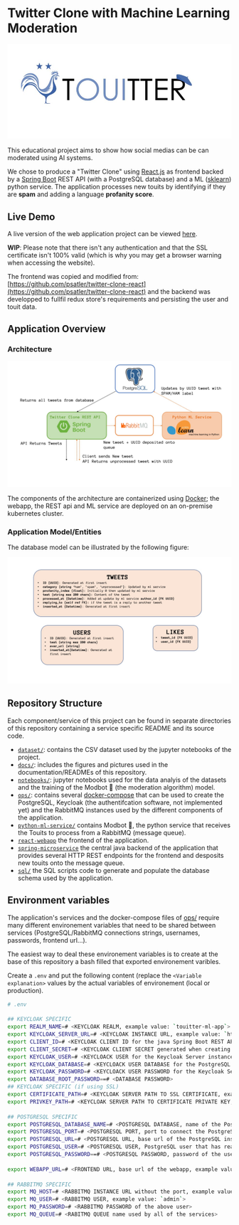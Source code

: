 # Twitter Clone with Machine Learning Moderation

![Touitter](react-webapp/src/img/touitter-logo.jpeg)

This educational project aims to show how social medias can be can moderated using AI systems.

We chose to produce a "Twitter Clone" using [React.js](reactjs.org) as frontend backed by a [Spring Boot](https://spring.io/projects/spring-boot) REST API (with a PostgreSQL database) and a ML ([sklearn](https://scikit-learn.org/stable/)) python service. The application processes new touits by identifying if they are **spam** and adding a language **profanity score**.



## Live Demo

A live version of the web application project can be viewed [here](https://touitter.k8s.pouretadev.com/).

**WIP**: Please note that there isn't any authentication and that the SSL certificate isn't 100% valid (which is why you may get a browser warning when accessing the website).

The frontend was copied and modified from: [https://github.com/psatler/twitter-clone-react](https://github.com/psatler/twitter-clone-react) and the backend was developped to fullfil redux store's requirements and persisting the user and touit data.

## Application Overview

### Architecture

![architecture-overview](docs/architecture-overview.jpg)

The components of the architecture are containerized using [Docker](https://www.docker.com/); the webapp, the REST api and ML service are deployed on an on-premise kubernetes cluster.

### Application Model/Entities

The database model can be illustrated by the following figure:

![entities-overview](docs/entities-overview.jpg)

## Repository Structure

Each component/service of this project can be found in separate directories of this repository containing a service specific README and its source code.

* [`dataset/`](./dataset): contains the CSV dataset used by the jupyter notebooks of the project.
* [`docs/`](./docs): includes the figures and pictures used in the documentation/READMEs of this repository.
* [`notebooks/`](./notebooks): jupyter notebooks used for the data analyis of the datasets and the training of the Modbot 🤖 (the moderation algorithm) model.
* [`ops/`](./ops): contains several [docker-compose](https://docs.docker.com/compose/) that can be used to create the PostgreSQL, Keycloak (the authentifcation software, not implemented yet) and the RabbitMQ instances used by the different components of the application.
* [`python-ml-service/`](./python-ml-service) contains Modbot 🤖, the python service that receives the Touits to process from a RabbitMQ (message queue).
* [`react-webapp`](./react-webapp) the frontend of the application.
* [`spring-microservice`](./spring-microservice) the central java backend of the application that provides several HTTP REST endpoints for the frontend and desposits new touits onto the message queue.
* [`sql/`](./sql) the SQL scripts code to generate and populate the database schema used by the application.


## Environment variables

The application's services and the docker-compose files of [ops/](./ops) require many different environement variables that need to be shared between services (PostgreSQL/RabbitMQ connections strings, usernames, passwords, frontend url...).

The easiest way to deal these environement variables is to create at the base of this repository a bash filled that exported environement varibles.


Create a `.env` and put the following content (replace the `<Variable explanation>` values by the actual variables of environement (local or production).
```bash
# .env

## KEYCLOAK SPECIFIC
export REALM_NAME=# <KEYCLOAK REALM, example value: `touitter-ml-app`>
export KEYCLOAK_SERVER_URL=# <KEYCLOAK INSTANCE URL, example value: `http://localhost:8443`>
export CLIENT_ID=# <KEYCLOAK CLIENT ID for the java Spring Boot REST API, example value: `springboot-microservice`>
export CLIENT_SECRET=# <KEYCLOAK CLIENT SECRET generated when creating a new keycloak client, example value: `aaaa1234-abc-1abc-1234-abcdefgh1234`>
export KEYCLOAK_USER=# <KEYCLOACK USER for the Keycloak Server instance to create with ops/keycloak-compose.yaml>
export KEYCLOAK_DATABASE=# <KEYCLOACK USER DATABASE for the PostgreSQL instance to create with ops/keycloak-compose.yaml>
export KEYCLOAK_PASSWORD=# <KEYCLOACK USER PASSWORD for the Keycloak Server instance to create with ops/keycloak-compose.yaml>
export DATABASE_ROOT_PASSWORD==# <DATABASE PASSWORD>
## KEYCLOAK SPECIFIC (if using SSL)
export CERTIFICATE_PATH=# <KEYCLOAK SERVER PATH TO SSL CERTIFICATE, example value: `/etc/letsencrypt/live/keycloak.example.com/fullchain.pem`>
export PRIVKEY_PATH=# <KEYCLOAK SERVER PATH TO CERTIFICATE PRIVATE KEY, example value: `/etc/letsencrypt/live/keycloak.example.com/privkey.pem`>

## POSTGRESQL SPECIFIC
export POSTGRESQL_DATABASE_NAME=# <POSTGRESQL DATABASE, name of the PostgreSQL database created before generating the schema, example value: `touitter_db`>
export POSTGRESQL_PORT=# <POSTGRESQL PORT, port to connect the PostgreSQL instance, example value: `5432`>
export POSTGRESQL_URL=# <POSTGRESQL URL, base url of the PostgreSQL instance, example value: `localhost`>
export POSTGRESQL_USER=# <POSTGRESQL USER, PostgreSQL user that has read, write access to the database, example: `touitter-db-user`>
export POSTGRESQL_PASSWORD==# <POSTGRESQL PASSWORD, password of the user that has read, write access to the database>

export WEBAPP_URL=# <FRONTEND URL, base url of the webapp, example value: `http://localhost:3000`>

## RABBITMQ SPECIFIC
export MQ_HOST=# <RABBITMQ INSTANCE URL without the port, example value: `http://localhost`>
export MQ_USER=# <RABBITMQ USER, example value: `admin`>
export MQ_PASSWORD=# <RABBITMQ PASSWORD of the above user>
export MQ_QUEUE=# <RABITMQ QUEUE name used by all of the services>
```

